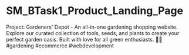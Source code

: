 # SM_BTask1_Product_Landing_Page
Project: Gardeners' Depot - An all-in-one gardening shopping website. Explore our curated collection of tools, seeds, and plants to create your perfect garden oasis. Built with love for all green enthusiasts. 🌱🛒 #gardening #ecommerce #webdevelopment

